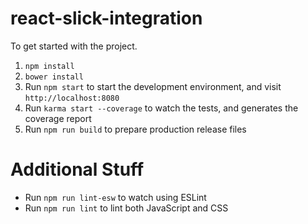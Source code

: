 # react-slick-integration

To get started with the project.

1. `npm install`
2. `bower install`
3. Run `npm start` to start the development environment, and visit `http://localhost:8080`
4. Run `karma start --coverage` to watch the tests, and generates the coverage report
5. Run `npm run build` to prepare production release files

# Additional Stuff

- Run `npm run lint-esw` to watch using ESLint
- Run `npm run lint` to lint both JavaScript and CSS
